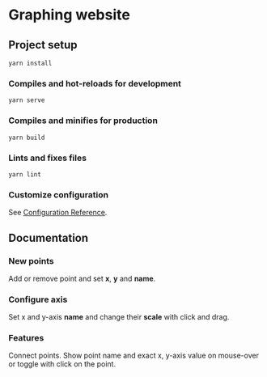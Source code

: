 # Graphing website

## Project setup
```
yarn install
```

### Compiles and hot-reloads for development
```
yarn serve
```

### Compiles and minifies for production
```
yarn build
```

### Lints and fixes files
```
yarn lint
```

### Customize configuration
See [Configuration Reference](https://cli.vuejs.org/config/).

## Documentation 
### New points
Add or remove point and set __x__, __y__ and __name__.

### Configure axis
Set x and y-axis __name__ and change their __scale__ with click and drag.

### Features
Connect points.
Show point name and exact x, y-axis value on mouse-over or toggle with click on the point. 

